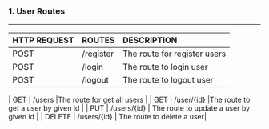 
### 1. User Routes
---
| HTTP REQUEST| ROUTES | DESCRIPTION |
| :---        | :----   |          :--- |
| POST        | /register       |The route for register users |
| POST        | /login          |The route to login user|
| POST        | /logout         |  The route to logout user |

| GET         | /users          |The route for get all users   |
| GET         | /user/{id}      |The route to get a user by given id |
| PUT         | /users/{id}     | The route to update a user by given id |
| DELETE      | /users/{id}     | The route to delete a user|
